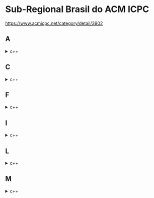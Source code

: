 # Sub-Regional Brasil do ACM ICPC
https://www.acmicpc.net/category/detail/3902

## A
<details>
<summary>c++</summary>

```cpp
#include <bits/stdc++.h>
using namespace std;
int N, H;

int main() {
	ios_base::sync_with_stdio(0);
	cin.tie(0);
	cin >> N >> H;
	int ans = 0, a;
	while (N--) {
		cin >> a;
		if (a <= H) ++ans;
	}
	cout << ans;
}
```
</details>

## C
<details>
<summary>c++</summary>

```cpp
#include <bits/stdc++.h>
using namespace std;
int N, A[101010], ans[101010], len[101010];
vector<int> G[101010];
vector<int> V;

void dfs(int k) {
	if (ans[k]) return;
	ans[k] = true;
	V.push_back(k);

	// LIS
	int a = 0;
	len[k] = 1;
	for (int t : V) {
		a = max(a, len[t]);
		if (A[t] < A[k]) len[k] = max(len[k], len[t] + 1);
	}
	ans[k] = max(len[k], a);

	for (int nn : G[k]) {
		dfs(nn);
	}
	V.pop_back();
}

int main() {
    ... 아래랑 같음
}
```
$n^2$ LIS : 시간초과

```cpp
#include <bits/stdc++.h>
using namespace std;
const int inf = 0x3f3f3f3f;
int N, A[101010], ans[101010];
vector<int> G[101010];
vector<int> vt = {-inf};

void dfs(int k) {
	if (ans[k]) return;

	// LIS
	int before = -1, i = -1;
	if (vt.back() < A[k]) {
		vt.push_back(A[k]);
	} else {
		i = lower_bound(vt.begin(), vt.end(), A[k]) - vt.begin();
		if (vt.size() == i) {
			vt.push_back(A[k]);
		} else {
			before = vt[i];
			vt[i] = A[k];
		}
	}
	ans[k] = vt.size() - 1;

	for (int nn : G[k]) {
		dfs(nn);
	}

	// 복원
	if (before == -1)
		vt.pop_back();
	else
		vt[i] = before;
}

int main() {
	ios_base::sync_with_stdio(0);
	cin.tie(0);
	cin >> N;
	for (int i = 2; i <= N; i++) {
		int u;
		cin >> u;
		G[i].push_back(u);
		G[u].push_back(i);
	}
	for (int i = 1; i <= N; i++) cin >> A[i];

	dfs(1);
	for (int i = 2; i <= N; i++) cout << ans[i] << ' ';
}
```
$n \log n$ LIS 풀이
</details>

## F
<details>
<summary>c++</summary>

```cpp
#include <bits/stdc++.h>
using namespace std;
int D, C, R;

int main() {
	ios_base::sync_with_stdio(0);
	cin.tie(0);
	int tmp;
	cin >> D >> C >> R;
	queue<int> cc, rr;
	for (int i = 1; i <= C; i++) {
		cin >> tmp;
		cc.push(tmp);
	}
	for (int i = 1; i <= R; i++) {
		cin >> tmp;
		rr.push(tmp);
	}

	int ans = 0;
	bool flag = true;
	while (flag && (!cc.empty() || !rr.empty())) {
		while (!cc.empty()) {
			int c = cc.front();
			if (c > D) {
				flag = !rr.empty();
				break;
			}
			D -= c;
			cc.pop();
			++ans;
		}
		while (!rr.empty()) {
			D += rr.front();
			rr.pop();
			++ans;
		}
	}
	cout << ans;
}
```
</details>

## I
<details>
<summary>c++</summary>

```cpp
#include <bits/stdc++.h>
using namespace std;
using ll = long long;
ll N, A[101010], dp[101010];
int main() {
	ios_base::sync_with_stdio(0);
	cin.tie(0);
	cin >> N;
	for (int i = 1; i <= N; i++) cin >> A[i];

	for (int i = 1; i <= N; i++) {
		dp[i] = dp[i - 1];
		int sum = 0;
		for (int j = i; j >= 1; j--) {
			sum += A[j];
			if (sum % 2 == 1) ++dp[i];
		}
	}
	cout << dp[N];
}
```
단순 dp : 시간초과

```cpp
#include <bits/stdc++.h>
using namespace std;
using ll = long long;

int main() {
	ios_base::sync_with_stdio(0);
	cin.tie(0);
	// S[i]: 수열의 1~i번째까지 1의 개수가 짝수면 0, 홀수면 1
	// C[0]: 1~i까지의 누적합이 짝수인 i의 개수, C[1] : 홀수
	ll N, ans = 0, S[101010], C[2] = {1, 0};
	cin >> N;
	for (int t, i = 1; i <= N; i++) cin >> t, S[i] = t ^ S[i - 1];

	for (int i = 1; i <= N; i++) {
		if (S[i] == 1) {
			// 현재까지가 홀수개면 누적합이 짝수개인 수열의 개수를 더해줌
			// 홀수 - 짝수 = 홀수니까
			ans += C[0];
			++C[1];	 // 개수 추가
		} else {
			// 반대인 경우
			ans += C[1];
			++C[0];
		}
	}
	cout << ans;
}
```
누적합(prefix xor) 사용

풀이 설명:
- 위처럼 S 배열을 계산해주면 1부터 i번째까지 1의 개수가 짝수인지 홀수인지 알 수 있음
- 이 S 배열을 활용하면 [l, r]에서 1의 개수가 짝수인지 홀수인지도 알 수 있음
  - 짝수 - 짝수 = 짝수
  - 짝수 - 홀수 = 홀수
  - 홀수 - 짝수 = 홀수
  - 홀수 - 홀수 = 짝수 => 이 성질 이용하면 됨
  - 근데 이게 xor이랑 똑같음 (짝수 = 0, 홀수 = 1이라고 생각)
  - 그러니까 S[l-1] xor S[r]만 계산하면 알 수 있다
- 모든 r마다 S[l-1] xor S[r] = 1인 l의 개수를 구하면 되긴 함 => 이렇게만 하면 n^2이라서 시간초과
- 그래서 그 개수를 C 배열에 저장해둬서 시간복잡도를 줄일 수 있다
  - 이건 조금만 생각해보면 알 수 있긴 한데 설명하자면
  - S[r] = 1이면 그 앞에서 S[l-1] = 0인 l의 개수가 궁금한거고 이걸 C[0]에 저장
  - 반대도 마찬가지
</details>

## L
<details>
<summary>c++</summary>

```cpp
#include <bits/stdc++.h>
using namespace std;

int main() {
	ios_base::sync_with_stdio(0);
	cin.tie(0);
	string S;
	int K, len;
	cin >> S >> K;
	len = S.length();

	vector<vector<char>> V;

	for (int i = 0; i < K; i++) {
		vector<char> tmp;
		for (int j = i; j < len; j += K) {
			tmp.push_back(S[j]);
		}
		V.push_back(tmp);
	}
	for (auto& v : V) {
		if (v.size() != 1) sort(v.begin(), v.end());
	}

	for (int i = 0; i < len / K + 1; i++) {
		for (auto& v : V) {
			if (v.size() > i) cout << v[i];
		}
	}
}
```

출력할 때 `auto&` 대신에 `auto`썼더니 시간초과.

백준은 제한 시간이 0.5초라 상관 없음 (원래 문제는 제한시간 0.3초)

`&` 안 붙이면 400ms 정도 나오는데 붙이면 8ms 나옴. 생각보다 차이 엄청 크다

이 문제가 브론즈1 밖에 안 된다고?
</details>

## M
<details>
<summary>c++</summary>

```cpp
#include <bits/stdc++.h>
using namespace std;
int N, D[101][101];
bool del[101][101];

int main() {
	ios_base::sync_with_stdio(0);
	cin.tie(0);
	cin >> N;
	for (int i = 1; i <= N; i++) {
		for (int j = 1; j <= N; j++) cin >> D[i][j];
	}

	for (int k = 1; k <= N; k++) {
		for (int i = 1; i <= N; i++) {
			for (int j = 1; j <= N; j++) {
				if (D[i][j] > D[i][k] + D[k][j]) {
					cout << -1;
					return 0;
				}
				if (i != k && j != k)
					if (D[i][j] == D[i][k] + D[k][j]) del[i][j] = true;
			}
		}
	}

	int ans = 0;
	for (int i = 1; i <= N; i++) {
		for (int j = i + 1; j <= N; j++)
			if (del[i][j]) ++ans;
	}
	cout << ans;
}
```
플로이드 와샬 조금 응용
</details>
